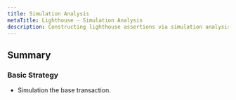 ```yaml
---
title: Simulation Analysis
metaTitle: Lighthouse - Simulation Analysis
description: Constructing lighthouse assertions via simulation analysis.
---
```


## Summary

### Basic Strategy

- Simulation the base transaction.
